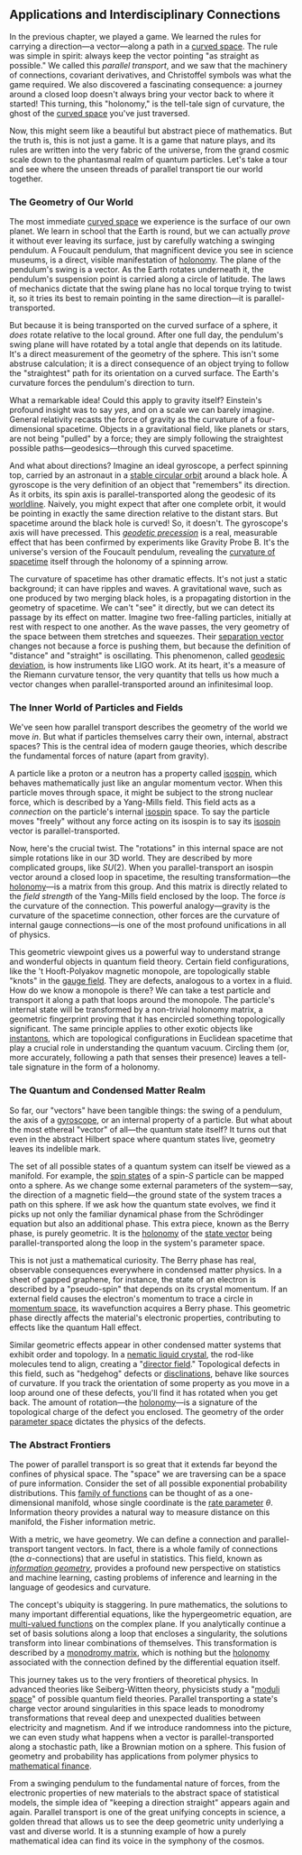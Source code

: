 ## Applications and Interdisciplinary Connections

In the previous chapter, we played a game. We learned the rules for carrying a direction—a vector—along a path in a [curved space](@article_id:157539). The rule was simple in spirit: always keep the vector pointing "as straight as possible." We called this *parallel transport*, and we saw that the machinery of connections, covariant derivatives, and Christoffel symbols was what the game required. We also discovered a fascinating consequence: a journey around a closed loop doesn't always bring your vector back to where it started! This turning, this "holonomy," is the tell-tale sign of curvature, the ghost of the [curved space](@article_id:157539) you've just traversed.

Now, this might seem like a beautiful but abstract piece of mathematics. But the truth is, this is not just a game. It is a game that nature plays, and its rules are written into the very fabric of the universe, from the grand cosmic scale down to the phantasmal realm of quantum particles. Let's take a tour and see where the unseen threads of parallel transport tie our world together.

### The Geometry of Our World

The most immediate [curved space](@article_id:157539) we experience is the surface of our own planet. We learn in school that the Earth is round, but we can actually *prove* it without ever leaving its surface, just by carefully watching a swinging pendulum. A Foucault pendulum, that magnificent device you see in science museums, is a direct, visible manifestation of [holonomy](@article_id:136557). The plane of the pendulum's swing is a vector. As the Earth rotates underneath it, the pendulum's suspension point is carried along a circle of latitude. The laws of mechanics dictate that the swing plane has no local torque trying to twist it, so it tries its best to remain pointing in the same direction—it is parallel-transported.

But because it is being transported on the curved surface of a sphere, it *does* rotate relative to the local ground. After one full day, the pendulum's swing plane will have rotated by a total angle that depends on its latitude. It's a direct measurement of the geometry of the sphere. This isn't some abstruse calculation; it is a direct consequence of an object trying to follow the "straightest" path for its orientation on a curved surface. The Earth's curvature forces the pendulum's direction to turn.

What a remarkable idea! Could this apply to gravity itself? Einstein's profound insight was to say *yes*, and on a scale we can barely imagine. General relativity recasts the force of gravity as the curvature of a four-dimensional spacetime. Objects in a gravitational field, like planets or stars, are not being "pulled" by a force; they are simply following the straightest possible paths—geodesics—through this curved spacetime.

And what about directions? Imagine an ideal gyroscope, a perfect spinning top, carried by an astronaut in a [stable circular orbit](@article_id:171900) around a black hole. A gyroscope is the very definition of an object that "remembers" its direction. As it orbits, its spin axis is parallel-transported along the geodesic of its [worldline](@article_id:198542). Naively, you might expect that after one complete orbit, it would be pointing in exactly the same direction relative to the distant stars. But spacetime around the black hole is curved! So, it doesn't. The gyroscope's axis will have precessed. This *[geodetic precession](@article_id:160365)* is a real, measurable effect that has been confirmed by experiments like Gravity Probe B. It's the universe's version of the Foucault pendulum, revealing the [curvature of spacetime](@article_id:188986) itself through the holonomy of a spinning arrow.

The curvature of spacetime has other dramatic effects. It's not just a static background; it can have ripples and waves. A gravitational wave, such as one produced by two merging black holes, is a propagating distortion in the geometry of spacetime. We can't "see" it directly, but we can detect its passage by its effect on matter. Imagine two free-falling particles, initially at rest with respect to one another. As the wave passes, the very geometry of the space between them stretches and squeezes. Their [separation vector](@article_id:267974) changes not because a force is pushing them, but because the definition of "distance" and "straight" is oscillating. This phenomenon, called [geodesic deviation](@article_id:159578), is how instruments like LIGO work. At its heart, it's a measure of the Riemann curvature tensor, the very quantity that tells us how much a vector changes when parallel-transported around an infinitesimal loop.

### The Inner World of Particles and Fields

We've seen how parallel transport describes the geometry of the world we move *in*. But what if particles themselves carry their own, internal, abstract spaces? This is the central idea of modern gauge theories, which describe the fundamental forces of nature (apart from gravity).

A particle like a proton or a neutron has a property called [isospin](@article_id:156020), which behaves mathematically just like an angular momentum vector. When this particle moves through space, it might be subject to the strong nuclear force, which is described by a Yang-Mills field. This field acts as a *connection* on the particle's internal [isospin](@article_id:156020) space. To say the particle moves "freely" without any force acting on its isospin is to say its [isospin](@article_id:156020) vector is parallel-transported.

Now, here's the crucial twist. The "rotations" in this internal space are not simple rotations like in our 3D world. They are described by more complicated groups, like $SU(2)$. When you parallel-transport an isospin vector around a closed loop in spacetime, the resulting transformation—the [holonomy](@article_id:136557)—is a matrix from this group. And this matrix is directly related to the *field strength* of the Yang-Mills field enclosed by the loop. The force *is* the curvature of the connection. This powerful analogy—gravity is the curvature of the spacetime connection, other forces are the curvature of internal gauge connections—is one of the most profound unifications in all of physics.

This geometric viewpoint gives us a powerful way to understand strange and wonderful objects in quantum field theory. Certain field configurations, like the 't Hooft-Polyakov magnetic monopole, are topologically stable "knots" in the [gauge field](@article_id:192560). They are defects, analogous to a vortex in a fluid. How do we know a monopole is there? We can take a test particle and transport it along a path that loops around the monopole. The particle's internal state will be transformed by a non-trivial holonomy matrix, a geometric fingerprint proving that it has encircled something topologically significant. The same principle applies to other exotic objects like [instantons](@article_id:152997), which are topological configurations in Euclidean spacetime that play a crucial role in understanding the quantum vacuum. Circling them (or, more accurately, following a path that senses their presence) leaves a tell-tale signature in the form of a holonomy.

### The Quantum and Condensed Matter Realm

So far, our "vectors" have been tangible things: the swing of a pendulum, the axis of a [gyroscope](@article_id:172456), or an internal property of a particle. But what about the most ethereal "vector" of all—the quantum state itself? It turns out that even in the abstract Hilbert space where quantum states live, geometry leaves its indelible mark.

The set of all possible states of a quantum system can itself be viewed as a manifold. For example, the [spin states](@article_id:148942) of a spin-$S$ particle can be mapped onto a sphere. As we change some external parameters of the system—say, the direction of a magnetic field—the ground state of the system traces a path on this sphere. If we ask how the quantum state evolves, we find it picks up not only the familiar dynamical phase from the Schrödinger equation but also an additional phase. This extra piece, known as the Berry phase, is purely geometric. It is the [holonomy](@article_id:136557) of the [state vector](@article_id:154113) being parallel-transported along the loop in the system's parameter space.

This is not just a mathematical curiosity. The Berry phase has real, observable consequences everywhere in condensed matter physics. In a sheet of gapped graphene, for instance, the state of an electron is described by a "pseudo-spin" that depends on its crystal momentum. If an external field causes the electron's momentum to trace a circle in [momentum space](@article_id:148442), its wavefunction acquires a Berry phase. This geometric phase directly affects the material's electronic properties, contributing to effects like the quantum Hall effect.

Similar geometric effects appear in other condensed matter systems that exhibit order and topology. In a [nematic liquid crystal](@article_id:196736), the rod-like molecules tend to align, creating a "[director field](@article_id:194775)." Topological defects in this field, such as "hedgehog" defects or [disclinations](@article_id:160729), behave like sources of curvature. If you track the orientation of some property as you move in a loop around one of these defects, you'll find it has rotated when you get back. The amount of rotation—the [holonomy](@article_id:136557)—is a signature of the topological charge of the defect you enclosed. The geometry of the order [parameter space](@article_id:178087) dictates the physics of the defects.

### The Abstract Frontiers

The power of parallel transport is so great that it extends far beyond the confines of physical space. The "space" we are traversing can be a space of pure information. Consider the set of all possible exponential probability distributions. This [family of functions](@article_id:136955) can be thought of as a one-dimensional manifold, whose single coordinate is the [rate parameter](@article_id:264979) $\theta$. Information theory provides a natural way to measure distance on this manifold, the Fisher information metric.

With a metric, we have geometry. We can define a connection and parallel-transport tangent vectors. In fact, there is a whole family of connections (the $\alpha$-connections) that are useful in statistics. This field, known as *[information geometry](@article_id:140689)*, provides a profound new perspective on statistics and machine learning, casting problems of inference and learning in the language of geodesics and curvature.

The concept's ubiquity is staggering. In pure mathematics, the solutions to many important differential equations, like the hypergeometric equation, are [multi-valued functions](@article_id:175656) on the complex plane. If you analytically continue a set of basis solutions along a loop that encloses a singularity, the solutions transform into linear combinations of themselves. This transformation is described by a [monodromy matrix](@article_id:272771), which is nothing but the [holonomy](@article_id:136557) associated with the connection defined by the differential equation itself.

This journey takes us to the very frontiers of theoretical physics. In advanced theories like Seiberg-Witten theory, physicists study a "[moduli space](@article_id:161221)" of possible quantum field theories. Parallel transporting a state's charge vector around singularities in this space leads to monodromy transformations that reveal deep and unexpected dualities between electricity and magnetism. And if we introduce randomness into the picture, we can even study what happens when a vector is parallel-transported along a stochastic path, like a Brownian motion on a sphere. This fusion of geometry and probability has applications from polymer physics to [mathematical finance](@article_id:186580).

From a swinging pendulum to the fundamental nature of forces, from the electronic properties of new materials to the abstract space of statistical models, the simple idea of "keeping a direction straight" appears again and again. Parallel transport is one of the great unifying concepts in science, a golden thread that allows us to see the deep geometric unity underlying a vast and diverse world. It is a stunning example of how a purely mathematical idea can find its voice in the symphony of the cosmos.
